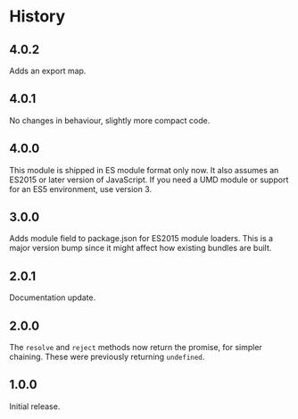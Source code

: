 # History

## 4.0.2

Adds an export map.

## 4.0.1

No changes in behaviour, slightly more compact code.

## 4.0.0

This module is shipped in ES module format only now. It also assumes an ES2015
or later version of JavaScript. If you need a UMD module or support for an ES5
environment, use version 3.

## 3.0.0

Adds module field to package.json for ES2015 module loaders. This is a major
version bump since it might affect how existing bundles are built.

## 2.0.1

Documentation update.

## 2.0.0

The `resolve` and `reject` methods now return the promise, for simpler chaining.
These were previously returning `undefined`.

## 1.0.0

Initial release.
